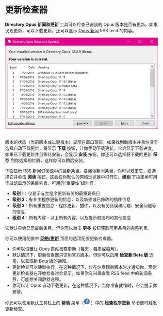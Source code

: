 # 更新检查器

**Directory Opus 新闻和更新** 工具可以检查已安装的 Opus 版本是否有更新，如果发现更新，可以下载更新，还可以显示 [Opus 新闻](http://blog.dopus.com) RSS feed 的内容。

![](/Manual/images/media/update_checker.png) 

版本的状态（当前版本或过期版本）显示在窗口顶部。如果找到新版本并且你没有选择自动下载更新，将显示 **下载** 按钮，让你手动下载更新。它会显示下载进度，如果已下载更新并且等待安装，会显示 **安装** 按钮。你还可以选择将下载的更新 **保存** 到你选择的位置，这样你可以稍后安装。

下面显示 RSS 新闻订阅源中的最新条目。要阅读新闻条目，你可以双击它，或选择它并单击 **阅读** 按钮，这会在你默认的网络浏览器中打开它。**级别** 下拉菜单可用于过滤显示的条目列表，可用的“重要性”级别有：

- **级别 1**：仅显示与主程序更新有关的最重要条目
- **级别 2**：有关主程序更新的信息，以及新建或已修改的插件信息
- **级别 3**：所有重要信息 - 程序更新、插件，以及有关错误和问题、安全问题等的信息
- **级别 4**：所有内容 - 以上所有内容，以及提示和技巧和其他信息

它默认只会显示最新条目，但你可以单击 **更多** 按钮获取可用条目的完整列表。

你可以使用配置中 **[网络/更新](/Manual/preferences/preferences_categories/internet/updates.zh.md)** 页面的选项配置更新检查器。

- 你可以设置让 Opus 自动检查更新（每天、每周或每月）。
- 默认情况下，更新检查器只识别官方版本，但你可以启用 **检查新 Beta 版** 选项，以获取新 Beta 版的通知。
- 更新检查可以静默执行，在这种情况下，仅在你发现新版本时才通知你，否则更新检查器在开始检查时会显示。如果你有兴趣查看 RSS feed 中的新闻条目，可能想关闭静默选项。
- 你可以让 Opus 自动下载更新，在这种情况下，当你准备就绪时，它会提示你安装。

你还可以使用默认工具栏上的 **帮助** 菜单（![](/Manual/images/media/menu_toolbar_-_help.png) ）中的 **检查程序更新** 命令随时触发更新检查。
